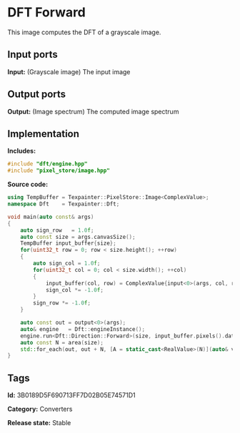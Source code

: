 # DFT Forward

This image computes the DFT of a grayscale image.

## Input ports

__Input:__ (Grayscale image) The input image

## Output ports

__Output:__ (Image spectrum) The computed image spectrum

## Implementation

__Includes:__ 

```c++
#include "dft/engine.hpp"
#include "pixel_store/image.hpp"
```

__Source code:__ 

```c++
using TempBuffer = Texpainter::PixelStore::Image<ComplexValue>;
namespace Dft    = Texpainter::Dft;

void main(auto const& args)
{
	auto sign_row   = 1.0f;
	auto const size = args.canvasSize();
	TempBuffer input_buffer{size};
	for(uint32_t row = 0; row < size.height(); ++row)
	{
		auto sign_col = 1.0f;
		for(uint32_t col = 0; col < size.width(); ++col)
		{
			input_buffer(col, row) = ComplexValue{input<0>(args, col, row) * sign_row * sign_col};
			sign_col *= -1.0f;
		}
		sign_row *= -1.0f;
	}

	auto const out = output<0>(args);
	auto& engine   = Dft::engineInstance();
	engine.run<Dft::Direction::Forward>(size, input_buffer.pixels().data(), out);
	auto const N = area(size);
	std::for_each(out, out + N, [A = static_cast<RealValue>(N)](auto& val) { return val /= A; });
}
```

## Tags

__Id:__ 3B0189D5F690713FF7D02B05E74571D1

__Category:__ Converters

__Release state:__ Stable